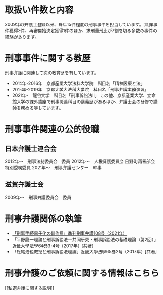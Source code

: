 # 取扱い件数と内容
2009年の弁護士登録以来、毎年15件程度の刑事事件を担当しています。
無罪事件獲得3件、再審開始決定獲得1件のほか、求刑量刑比が7割を切る多数の事件の経験があります。
# 刑事事件に関する教歴
刑事弁護に関連して次の教育歴を有しています。
- 2014年-2016年　京都産業大学法科大学院　科目名「精神医療と法」
- 2015年-2019年　京都大学大法科大学院　科目名「刑事弁護実務演習」
- 2021年-　龍谷大学　科目名「刑事訴訟法Ⅱ」
この他、京都産業大学、立命館大学の課外講座で刑事関連科目の講義歴があるほか、弁護士会の研修で講師を務める等しています。
# 刑事事件関連の公的役職
## 日本弁護士連合会
2012年～　刑事法制委員会　委員
2012年～　人権擁護委員会 日野町再審部会　特別委嘱委員
2021年〜　刑事弁護センター　幹事
## 滋賀弁護士会
2009年〜　刑事弁護委員会　委員
# 刑事弁護関係の執筆
- [「刑事手続電子化の副作用」季刊刑事弁護108号（2021年）](http://www.genjin.jp/book/b593664.html)
- 「平野龍一理論と刑事訴訟法―共同研究・刑事訴訟法の基礎理論（第2回）」近畿大學法學64巻3･4号（2017年）[共著]
- 「松尾浩也教授と刑事訴訟法理論」近畿大學法學65巻2号（2017年）[共著]
# 刑事弁護のご依頼に関する情報はこちら
[[私選弁護に関する説明]]
